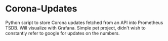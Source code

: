 # Corona-Updates

Python script to store Corona updates fetched from an API into Prometheus TSDB.
Will visualize with Grafana. Simple pet project, didn't wish to constantly refer to google for updates on the numbers.